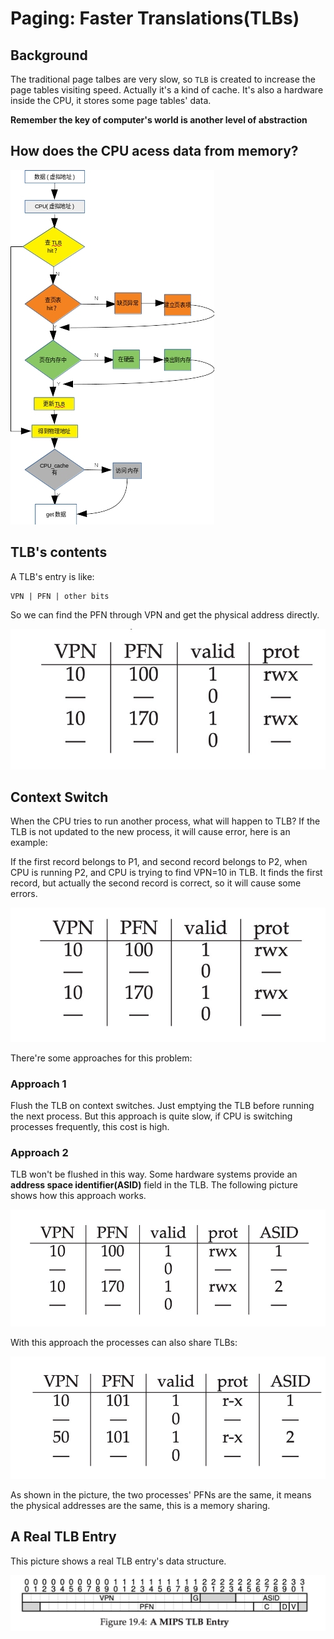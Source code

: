 # Paging: Faster Translations(TLBs)

## Background

The traditional page talbes are very slow, so `TLB` is created to increase the page tables visiting speed. Actually it's a kind of cache. It's also a hardware inside the CPU, it stores some page tables' data.

**Remember the key of computer's world is another level of abstraction**

## How does the CPU acess data from memory? 

![memory-visit-progress.jpg](./memory-visit-progress.jpg)


## TLB's contents

A TLB's entry is like:

```
VPN | PFN | other bits
```

So we can find the PFN through VPN and get the physical address directly.

![a-tlb-content.jpg](./a-tlb-content.jpg)

## Context Switch

When the CPU tries to run another process, what will happen to TLB? If the TLB is not updated to the new process, it will cause error, here is an example:

If the first record belongs to P1, and second record belongs to P2, when CPU is running P2, and CPU is trying to find VPN=10 in TLB. It finds the first record, but actually the second record is correct, so it will cause some errors.

![tlb-context-switch-01.jpg](./tlb-context-switch-01.jpg)

There're some approaches for this problem:

### Approach 1

Flush the TLB on context switches. Just emptying the TLB before running the next process. But this approach is quite slow, if CPU is switching processes frequently, this cost is high.


### Approach 2

TLB won't be flushed in this way. Some hardware systems provide an **address space identifier(ASID)** field in the TLB. The following picture shows how this approach works.

![tlb-context-switch-02.jpg](./tlb-context-switch-02.jpg)

With this approach the processes can also share TLBs:

![tlb-context-switch-03.jpg](./tlb-context-switch-03.jpg)

As shown in the picture, the two processes' PFNs are the same, it means the physical addresses are the same, this is a memory sharing.

## A Real TLB Entry

This picture shows a real TLB entry's data structure.

![a-tlb-entry.jpg](./a-tlb-entry.jpg)

